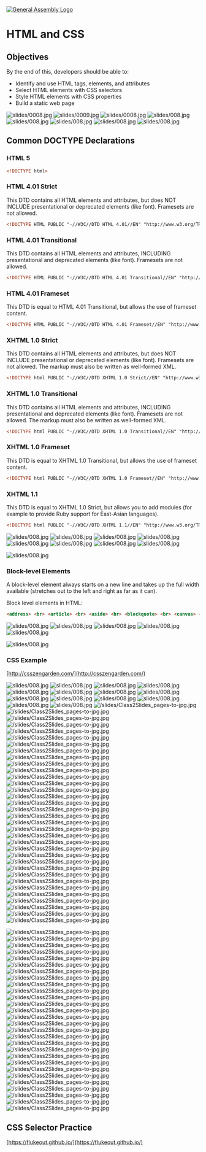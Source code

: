 [![General Assembly Logo](https://camo.githubusercontent.com/1a91b05b8f4d44b5bbfb83abac2b0996d8e26c92/687474703a2f2f692e696d6775722e636f6d2f6b6538555354712e706e67)](https://generalassemb.ly/education/web-development-immersive)

# HTML and CSS

## Objectives

By the end of this, developers should be able to:

- Identify and use HTML tags, elements, and attributes
- Select HTML elements with CSS selectors
- Style HTML elements with CSS properties
- Build a static web page

![slides/0008.jpg](slides/0008.jpg)
![slides/0009.jpg](slides/0009.jpg)
![slides/0008.jpg](slides/0010.jpg)
![slides/008.jpg](slides/0011.jpg)
![slides/008.jpg](slides/0012.jpg)
![slides/008.jpg](slides/0019.jpg)
![slides/008.jpg](slides/0020.jpg)
![slides/008.jpg](slides/0022.jpg)


## Common DOCTYPE Declarations
### HTML 5
```html
<!DOCTYPE html>
```

### HTML 4.01 Strict
This DTD contains all HTML elements and attributes, but does NOT INCLUDE presentational or deprecated elements (like font). Framesets are not allowed.
```html
<!DOCTYPE HTML PUBLIC "-//W3C//DTD HTML 4.01//EN" "http://www.w3.org/TR/html4/strict.dtd">
```

### HTML 4.01 Transitional
This DTD contains all HTML elements and attributes, INCLUDING presentational and deprecated elements (like font). Framesets are not allowed.

```html
<!DOCTYPE HTML PUBLIC "-//W3C//DTD HTML 4.01 Transitional//EN" "http://www.w3.org/TR/html4/loose.dtd">
```
### HTML 4.01 Frameset
This DTD is equal to HTML 4.01 Transitional, but allows the use of frameset content.

```html
<!DOCTYPE HTML PUBLIC "-//W3C//DTD HTML 4.01 Frameset//EN" "http://www.w3.org/TR/html4/frameset.dtd">
```
### XHTML 1.0 Strict
This DTD contains all HTML elements and attributes, but does NOT INCLUDE presentational or deprecated elements (like font). Framesets are not allowed. The markup must also be written as well-formed XML.

```html
<!DOCTYPE html PUBLIC "-//W3C//DTD XHTML 1.0 Strict//EN" "http://www.w3.org/TR/xhtml1/DTD/xhtml1-strict.dtd">
```

### XHTML 1.0 Transitional
This DTD contains all HTML elements and attributes, INCLUDING presentational and deprecated elements (like font). Framesets are not allowed. The markup must also be written as well-formed XML.
```html
<!DOCTYPE html PUBLIC "-//W3C//DTD XHTML 1.0 Transitional//EN" "http://www.w3.org/TR/xhtml1/DTD/xhtml1-transitional.dtd">
```

### XHTML 1.0 Frameset
This DTD is equal to XHTML 1.0 Transitional, but allows the use of frameset content.
```html
<!DOCTYPE html PUBLIC "-//W3C//DTD XHTML 1.0 Frameset//EN" "http://www.w3.org/TR/xhtml1/DTD/xhtml1-frameset.dtd">
```

### XHTML 1.1
This DTD is equal to XHTML 1.0 Strict, but allows you to add modules (for example to provide Ruby support for East-Asian languages).

```html
<!DOCTYPE html PUBLIC "-//W3C//DTD XHTML 1.1//EN" "http://www.w3.org/TR/xhtml11/DTD/xhtml11.dtd">
```

![slides/008.jpg](slides/0023.jpg)
![slides/008.jpg](slides/0025.jpg)
![slides/008.jpg](slides/0026.jpg)
![slides/008.jpg](slides/0027.jpg)
![slides/008.jpg](slides/0028.jpg)
![slides/008.jpg](slides/0029.jpg)
![slides/008.jpg](slides/0029a.jpg)
![slides/008.jpg](slides/0029b.jpg)


![slides/008.jpg](slides/0031.jpg)

### Block-level Elements
A block-level element always starts on a new line and takes up the full width available (stretches out to the left and right as far as it can).

Block level elements in HTML:
```html
<address> <br> <article> <br> <aside> <br> <blockquote> <br> <canvas> <br> <dd> <br> <div> <br> <dl> <br> <dt> <br> <fieldset> <br> <figcaption> <br> <figure> <br> <footer> <br> <form> <br> <h1>-<h6> <br> <header> <br> <hr> <br> <li> <br> <main> <br> <nav> <br> <noscript> <br> <ol> <br> <p> <br> <pre> <br> <section> <br> <table> <br> <tfoot> <br> <ul> <br> <video> <br> 
```

![slides/008.jpg](slides/0032.jpg)
![slides/008.jpg](slides/0033.jpg)
![slides/008.jpg](slides/0034.jpg)
![slides/008.jpg](slides/0035.jpg)
![slides/008.jpg](slides/0036.jpg)

![slides/008.jpg](slides/0037.jpg)

### CSS Example

[http://csszengarden.com/](http://csszengarden.com/)

![slides/008.jpg](slides/0038.jpg)
![slides/008.jpg](slides/0039.jpg)
![slides/008.jpg](slides/0040.jpg)
![slides/008.jpg](slides/0041.jpg)
![slides/008.jpg](slides/0042.jpg)
![slides/008.jpg](slides/0043.jpg)
![slides/008.jpg](slides/0044.jpg)
![slides/008.jpg](slides/0045.jpg)
![slides/008.jpg](slides/0046.jpg)
![slides/008.jpg](slides/0047.jpg)
![slides/008.jpg](slides/0048.jpg)
![slides/008.jpg](slides/0049.jpg)
![slides/008.jpg](slides/0050.jpg)
![slides/008.jpg](slides/0051.jpg)
![/slides/Class2Slides_pages-to-jpg.jpg](/slides/Class2Slides_pages-to-jpg-0015.jpg)
![/slides/Class2Slides_pages-to-jpg.jpg](/slides/Class2Slides_pages-to-jpg-0016.jpg)
![/slides/Class2Slides_pages-to-jpg.jpg](/slides/Class2Slides_pages-to-jpg-0017.jpg)
![/slides/Class2Slides_pages-to-jpg.jpg](/slides/Class2Slides_pages-to-jpg-0018.jpg)
![/slides/Class2Slides_pages-to-jpg.jpg](/slides/Class2Slides_pages-to-jpg-0019.jpg)
![/slides/Class2Slides_pages-to-jpg.jpg](/slides/Class2Slides_pages-to-jpg-0020.jpg)
![/slides/Class2Slides_pages-to-jpg.jpg](/slides/Class2Slides_pages-to-jpg-0021.jpg)
![/slides/Class2Slides_pages-to-jpg.jpg](/slides/Class2Slides_pages-to-jpg-0022.jpg)
![/slides/Class2Slides_pages-to-jpg.jpg](/slides/Class2Slides_pages-to-jpg-0023.jpg)
![/slides/Class2Slides_pages-to-jpg.jpg](/slides/Class2Slides_pages-to-jpg-0024.jpg)
![/slides/Class2Slides_pages-to-jpg.jpg](/slides/Class2Slides_pages-to-jpg-0025.jpg)
![/slides/Class2Slides_pages-to-jpg.jpg](/slides/Class2Slides_pages-to-jpg-0026.jpg)
![/slides/Class2Slides_pages-to-jpg.jpg](/slides/Class2Slides_pages-to-jpg-0027.jpg)
![/slides/Class2Slides_pages-to-jpg.jpg](/slides/Class2Slides_pages-to-jpg-0028.jpg)
![/slides/Class2Slides_pages-to-jpg.jpg](/slides/Class2Slides_pages-to-jpg-0029.jpg)
![/slides/Class2Slides_pages-to-jpg.jpg](/slides/Class2Slides_pages-to-jpg-0030.jpg)
![/slides/Class2Slides_pages-to-jpg.jpg](/slides/Class2Slides_pages-to-jpg-0031.jpg)
![/slides/Class2Slides_pages-to-jpg.jpg](/slides/Class2Slides_pages-to-jpg-0032.jpg)
![/slides/Class2Slides_pages-to-jpg.jpg](/slides/Class2Slides_pages-to-jpg-0033.jpg)
![/slides/Class2Slides_pages-to-jpg.jpg](/slides/Class2Slides_pages-to-jpg-0034.jpg)
![/slides/Class2Slides_pages-to-jpg.jpg](/slides/Class2Slides_pages-to-jpg-0035.jpg)
![/slides/Class2Slides_pages-to-jpg.jpg](/slides/Class2Slides_pages-to-jpg-0036.jpg)
![/slides/Class2Slides_pages-to-jpg.jpg](/slides/Class2Slides_pages-to-jpg-0037.jpg)
![/slides/Class2Slides_pages-to-jpg.jpg](/slides/Class2Slides_pages-to-jpg-0038.jpg)
![/slides/Class2Slides_pages-to-jpg.jpg](/slides/Class2Slides_pages-to-jpg-0039.jpg)
![/slides/Class2Slides_pages-to-jpg.jpg](/slides/Class2Slides_pages-to-jpg-0040.jpg)
![/slides/Class2Slides_pages-to-jpg.jpg](/slides/Class2Slides_pages-to-jpg-0041.jpg)
![/slides/Class2Slides_pages-to-jpg.jpg](/slides/Class2Slides_pages-to-jpg-0042.jpg)
![/slides/Class2Slides_pages-to-jpg.jpg](/slides/Class2Slides_pages-to-jpg-0043.jpg)
![/slides/Class2Slides_pages-to-jpg.jpg](/slides/Class2Slides_pages-to-jpg-0044.jpg)
![/slides/Class2Slides_pages-to-jpg.jpg](/slides/Class2Slides_pages-to-jpg-0045.jpg)
![/slides/Class2Slides_pages-to-jpg.jpg](/slides/Class2Slides_pages-to-jpg-0046.jpg)
![/slides/Class2Slides_pages-to-jpg.jpg](/slides/Class2Slides_pages-to-jpg-0047.jpg)
![/slides/Class2Slides_pages-to-jpg.jpg](/slides/Class2Slides_pages-to-jpg-0048.jpg)

![/slides/Class2Slides_pages-to-jpg.jpg](/slides/Class3Slides_page-0028.jpg)
![/slides/Class2Slides_pages-to-jpg.jpg](/slides/Class3Slides_page-0029.jpg)
![/slides/Class2Slides_pages-to-jpg.jpg](/slides/Class3Slides_page-0030.jpg)
![/slides/Class2Slides_pages-to-jpg.jpg](/slides/Class3Slides_page-0031.jpg)
![/slides/Class2Slides_pages-to-jpg.jpg](/slides/Class3Slides_page-0032.jpg)
![/slides/Class2Slides_pages-to-jpg.jpg](/slides/Class3Slides_page-0033.jpg)
![/slides/Class2Slides_pages-to-jpg.jpg](/slides/Class3Slides_page-0034.jpg)
![/slides/Class2Slides_pages-to-jpg.jpg](/slides/Class3Slides_page-0035.jpg)
![/slides/Class2Slides_pages-to-jpg.jpg](/slides/Class3Slides_page-0036.jpg)
![/slides/Class2Slides_pages-to-jpg.jpg](/slides/Class3Slides_page-0037.jpg)
![/slides/Class2Slides_pages-to-jpg.jpg](/slides/Class3Slides_page-0038.jpg)
![/slides/Class2Slides_pages-to-jpg.jpg](/slides/Class3Slides_page-0039.jpg)
![/slides/Class2Slides_pages-to-jpg.jpg](/slides/Class3Slides_page-0040.jpg)
![/slides/Class2Slides_pages-to-jpg.jpg](/slides/Class3Slides_page-0041.jpg)
![/slides/Class2Slides_pages-to-jpg.jpg](/slides/Class3Slides_page-0042.jpg)
![/slides/Class2Slides_pages-to-jpg.jpg](/slides/Class3Slides_page-0043.jpg)
![/slides/Class2Slides_pages-to-jpg.jpg](/slides/Class3Slides_page-0044.jpg)
![/slides/Class2Slides_pages-to-jpg.jpg](/slides/Class3Slides_page-0045.jpg)
![/slides/Class2Slides_pages-to-jpg.jpg](/slides/Class3Slides_page-0046.jpg)
![/slides/Class2Slides_pages-to-jpg.jpg](/slides/Class3Slides_page-0047.jpg)
![/slides/Class2Slides_pages-to-jpg.jpg](/slides/Class3Slides_page-0048.jpg)
![/slides/Class2Slides_pages-to-jpg.jpg](/slides/Class3Slides_page-0049.jpg)
![/slides/Class2Slides_pages-to-jpg.jpg](/slides/Class3Slides_page-0050.jpg)
![/slides/Class2Slides_pages-to-jpg.jpg](/slides/Class3Slides_page-0051.jpg)
![/slides/Class2Slides_pages-to-jpg.jpg](/slides/Class3Slides_page-0052.jpg)
![/slides/Class2Slides_pages-to-jpg.jpg](/slides/Class3Slides_page-0053.jpg)
![/slides/Class2Slides_pages-to-jpg.jpg](/slides/Class3Slides_page-0054.jpg)
![/slides/Class2Slides_pages-to-jpg.jpg](/slides/Class3Slides_page-0055.jpg)

## CSS Selector Practice

[https://flukeout.github.io/](https://flukeout.github.io/)
